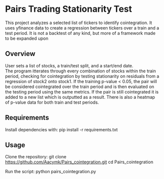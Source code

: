 # Pairs Trading Stationarity Test

This project analyzes a selected list of tickers to identify cointegration.
It uses yfinance data to create a regression between tickers over a train and a test period.
It is not a backtest of any kind, but more of a framework made to be expanded upon

## Overview 
User sets a list of stocks, a train/test split, and a start/end date.  
The program itterates through every combination of stocks within the train period, checking for cointegration by testing stationarity on residuals from a regression of stock2 onto stock1.
If the training p-value < 0.05, the pair will be considered cointegrated over the train period and is then evaluated on the testing period using the same metrics.
If the pair is still cointegrated it is added to a new list which is outputted as a result.
There is also a heatmap of p-value data for both train and test periods.  


## Requirements
Install dependencies with:
pip install -r requirements.txt

## Usage 
Clone the repository:
git clone https://github.com/Aacymk/Pairs_cointegration.git
cd Pairs_cointegration

Run the script: python pairs_cointegration.py
